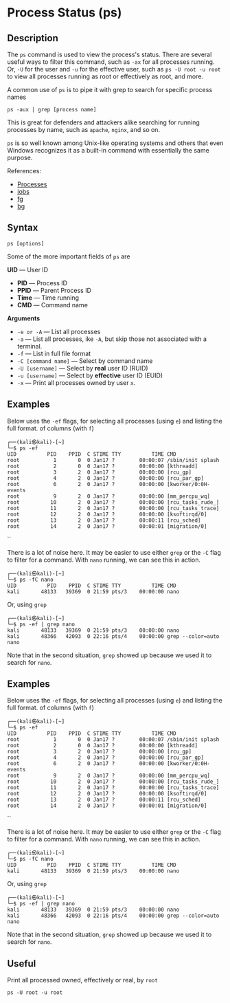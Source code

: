 # Process Status (ps)
## Description

The `ps` command is used to view the process's status. There are several useful ways to filter this command, such as `-ax` for all processes running. Or, `-U` for the user and `-u` for the effective user, such as `ps -U root -u root` to view all processes running as root or effectively as root, and more. 

A common use of `ps` is to pipe it with grep to search for specific process names

```
ps -aux | grep [process name]
```

This is great for defenders and attackers alike searching for running processes by name, such as `apache`, `nginx`, and so on. 

`ps` is so well known among Unix-like operating systems and others that even Windows recognizes it as a built-in command with essentially the same purpose. 

References:
- [Processes](../../../Knowledge%20Base/Linux%20Fundamentals/12%20Processes%20and%20Monitoring.md)
- [jobs](jobs.md)
- [fg](fg.md)
- [bg](bg.md)

## Syntax

```
ps [options]
```

Some of the more important fields of `ps` are

 **UID** &mdash; User ID
- **PID** &mdash; Process ID
- **PPID** &mdash; Parent Process ID
- **Time** &mdash; Time running
- **CMD** &mdash; Command name


**Arguments**
- `-e or -A` &mdash; List all processes
-  `-a` &mdash; List all processes, ike `-A`, but skip those not associated with a terminal. 
- `-f` &mdash; List in full file format
- `-C [command name]` &mdash; Select by command name
- `-U [username]` &mdash; Select by **real** user ID (RUID)
- `-u [username]` &mdash; Select by **effective** user ID (EUID)
- `-x` &mdash; Print all processes owned by user `x`. 

## Examples

Below uses the `-ef` flags, for selecting all processes (using `e`) and listing the full format. of columns (with `f`)
```
┌──(kali㉿kali)-[~]
└─$ ps -ef
UID          PID    PPID  C STIME TTY          TIME CMD
root           1       0  0 Jan17 ?        00:00:07 /sbin/init splash
root           2       0  0 Jan17 ?        00:00:00 [kthreadd]
root           3       2  0 Jan17 ?        00:00:00 [rcu_gp]
root           4       2  0 Jan17 ?        00:00:00 [rcu_par_gp]
root           6       2  0 Jan17 ?        00:00:00 [kworker/0:0H-events
root           9       2  0 Jan17 ?        00:00:00 [mm_percpu_wq]
root          10       2  0 Jan17 ?        00:00:00 [rcu_tasks_rude_]
root          11       2  0 Jan17 ?        00:00:00 [rcu_tasks_trace]
root          12       2  0 Jan17 ?        00:00:00 [ksoftirqd/0]
root          13       2  0 Jan17 ?        00:00:11 [rcu_sched]
root          14       2  0 Jan17 ?        00:00:01 [migration/0]
```
``

There is a lot of noise here. It may be easier to use either `grep` or the `-C` flag to filter for a command. With `nano` running, we can see this in action. 

```
┌──(kali㉿kali)-[~]
└─$ ps -fC nano
UID          PID    PPID  C STIME TTY          TIME CMD
kali       48133   39369  0 21:59 pts/3    00:00:00 nano
```

Or, using `grep`

```
┌──(kali㉿kali)-[~]
└─$ ps -ef | grep nano 
kali       48133   39369  0 21:59 pts/3    00:00:00 nano
kali       48366   42093  0 22:16 pts/4    00:00:00 grep --color=auto nano
```

Note that in the second situation, `grep` showed up because we used it to search for `nano`. 

## Examples

Below uses the `-ef` flags, for selecting all processes (using `e`) and listing the full format. of columns (with `f`)
```
┌──(kali㉿kali)-[~]
└─$ ps -ef
UID          PID    PPID  C STIME TTY          TIME CMD
root           1       0  0 Jan17 ?        00:00:07 /sbin/init splash
root           2       0  0 Jan17 ?        00:00:00 [kthreadd]
root           3       2  0 Jan17 ?        00:00:00 [rcu_gp]
root           4       2  0 Jan17 ?        00:00:00 [rcu_par_gp]
root           6       2  0 Jan17 ?        00:00:00 [kworker/0:0H-events
root           9       2  0 Jan17 ?        00:00:00 [mm_percpu_wq]
root          10       2  0 Jan17 ?        00:00:00 [rcu_tasks_rude_]
root          11       2  0 Jan17 ?        00:00:00 [rcu_tasks_trace]
root          12       2  0 Jan17 ?        00:00:00 [ksoftirqd/0]
root          13       2  0 Jan17 ?        00:00:11 [rcu_sched]
root          14       2  0 Jan17 ?        00:00:01 [migration/0]
```
``

There is a lot of noise here. It may be easier to use either `grep` or the `-C` flag to filter for a command. With `nano` running, we can see this in action. 

```
┌──(kali㉿kali)-[~]
└─$ ps -fC nano
UID          PID    PPID  C STIME TTY          TIME CMD
kali       48133   39369  0 21:59 pts/3    00:00:00 nano
```

Or, using `grep`

```
┌──(kali㉿kali)-[~]
└─$ ps -ef | grep nano 
kali       48133   39369  0 21:59 pts/3    00:00:00 nano
kali       48366   42093  0 22:16 pts/4    00:00:00 grep --color=auto nano
```

Note that in the second situation, `grep` showed up because we used it to search for `nano`. 

## Useful

Print all processed owned, effectively or real, by `root`
```
ps -U root -u root
```